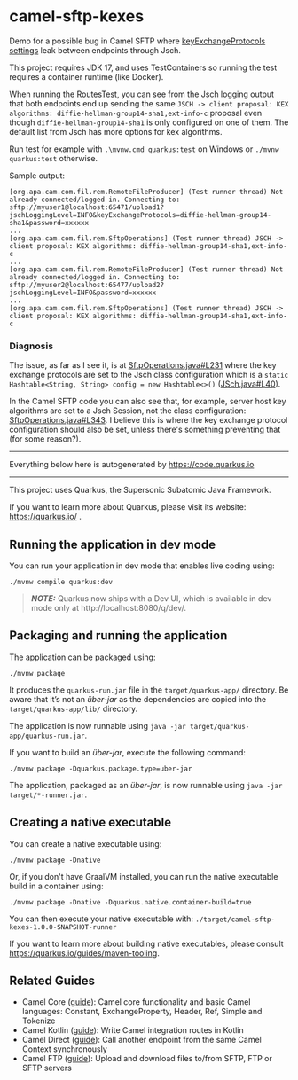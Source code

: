 # camel-sftp-kexes

Demo for a possible bug in Camel SFTP where [keyExchangeProtocols settings](https://camel.apache.org/components/4.0.x/sftp-component.html#_endpoint_query_option_keyExchangeProtocols) leak between endpoints through Jsch. 

This project requires JDK 17, and uses TestContainers so running the test requires a container runtime (like Docker).

When running the [RoutesTest](https://github.com/mtuomiko/camel-sftp-kexes/blob/master/src/test/java/net/mtuomiko/kexes/RoutesTest.kt), you can see from the Jsch logging output that both endpoints end up sending the same `JSCH -> client proposal: KEX algorithms: diffie-hellman-group14-sha1,ext-info-c` proposal even though `diffie-hellman-group14-sha1` is only configured on one of them. The default list from Jsch has more options for kex algorithms.

Run test for example with `.\mvnw.cmd quarkus:test` on Windows or `./mvnw quarkus:test` otherwise.

Sample output:

```
[org.apa.cam.com.fil.rem.RemoteFileProducer] (Test runner thread) Not already connected/logged in. Connecting to: sftp://myuser1@localhost:65471/upload1?jschLoggingLevel=INFO&keyExchangeProtocols=diffie-hellman-group14-sha1&password=xxxxxx
...
[org.apa.cam.com.fil.rem.SftpOperations] (Test runner thread) JSCH -> client proposal: KEX algorithms: diffie-hellman-group14-sha1,ext-info-c
...
[org.apa.cam.com.fil.rem.RemoteFileProducer] (Test runner thread) Not already connected/logged in. Connecting to: sftp://myuser2@localhost:65477/upload2?jschLoggingLevel=INFO&password=xxxxxx
...
[org.apa.cam.com.fil.rem.SftpOperations] (Test runner thread) JSCH -> client proposal: KEX algorithms: diffie-hellman-group14-sha1,ext-info-c
```

### Diagnosis

The issue, as far as I see it, is at [SftpOperations.java#L231](https://github.com/apache/camel/blob/a7c819007682fb7ba96777f1c980b58ba839fd11/components/camel-ftp/src/main/java/org/apache/camel/component/file/remote/SftpOperations.java#L231) where the key exchange protocols are set to the Jsch class configuration which is a `static Hashtable<String, String> config = new Hashtable<>()` ([JSch.java#L40](https://github.com/mwiede/jsch/blob/b8368463ddeb708e7ee61749013d46bab7aaac18/src/main/java/com/jcraft/jsch/JSch.java#L40)).

In the Camel SFTP code you can also see that, for example, server host key algorithms are set to a Jsch Session, not the class configuration: [SftpOperations.java#L343](https://github.com/apache/camel/blob/a7c819007682fb7ba96777f1c980b58ba839fd11/components/camel-ftp/src/main/java/org/apache/camel/component/file/remote/SftpOperations.java#L343). I believe this is where the key exchange protocol configuration should also be set, unless there's something preventing that (for some reason?).



---

Everything below here is autogenerated by https://code.quarkus.io

---

This project uses Quarkus, the Supersonic Subatomic Java Framework.

If you want to learn more about Quarkus, please visit its website: https://quarkus.io/ .

## Running the application in dev mode

You can run your application in dev mode that enables live coding using:
```shell script
./mvnw compile quarkus:dev
```

> **_NOTE:_**  Quarkus now ships with a Dev UI, which is available in dev mode only at http://localhost:8080/q/dev/.

## Packaging and running the application

The application can be packaged using:
```shell script
./mvnw package
```
It produces the `quarkus-run.jar` file in the `target/quarkus-app/` directory.
Be aware that it’s not an _über-jar_ as the dependencies are copied into the `target/quarkus-app/lib/` directory.

The application is now runnable using `java -jar target/quarkus-app/quarkus-run.jar`.

If you want to build an _über-jar_, execute the following command:
```shell script
./mvnw package -Dquarkus.package.type=uber-jar
```

The application, packaged as an _über-jar_, is now runnable using `java -jar target/*-runner.jar`.

## Creating a native executable

You can create a native executable using: 
```shell script
./mvnw package -Dnative
```

Or, if you don't have GraalVM installed, you can run the native executable build in a container using: 
```shell script
./mvnw package -Dnative -Dquarkus.native.container-build=true
```

You can then execute your native executable with: `./target/camel-sftp-kexes-1.0.0-SNAPSHOT-runner`

If you want to learn more about building native executables, please consult https://quarkus.io/guides/maven-tooling.

## Related Guides

- Camel Core ([guide](https://camel.apache.org/camel-quarkus/latest/reference/extensions/core.html)): Camel core functionality and basic Camel languages: Constant, ExchangeProperty, Header, Ref, Simple and Tokenize
- Camel Kotlin ([guide](https://camel.apache.org/camel-quarkus/latest/reference/extensions/kotlin.html)): Write Camel integration routes in Kotlin
- Camel Direct ([guide](https://camel.apache.org/camel-quarkus/latest/reference/extensions/direct.html)): Call another endpoint from the same Camel Context synchronously
- Camel FTP ([guide](https://camel.apache.org/camel-quarkus/latest/reference/extensions/ftp.html)): Upload and download files to/from SFTP, FTP or SFTP servers
